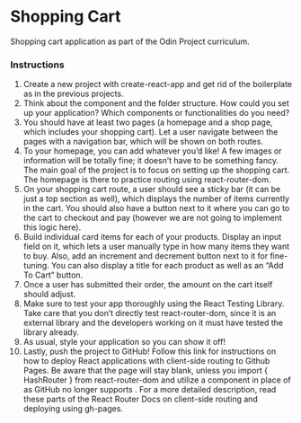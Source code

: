 # Shopping Cart

Shopping cart application as part of the Odin Project curriculum.

### Instructions 

1. Create a new project with create-react-app and get rid of the boilerplate as in the previous projects.
2. Think about the component and the folder structure. How could you set up your application? Which components or functionalities do you need?
3. You should have at least two pages (a homepage and a shop page, which includes your shopping cart). Let a user navigate between the pages with a navigation bar, which will be shown on both routes.
4. To your homepage, you can add whatever you’d like! A few images or information will be totally fine; it doesn’t have to be something fancy. The main goal of the project is to focus on setting up the shopping cart. The homepage is there to practice routing using react-router-dom.
5. On your shopping cart route, a user should see a sticky bar (it can be just a top section as well), which displays the number of items currently in the cart. You should also have a button next to it where you can go to the cart to checkout and pay (however we are not going to implement this logic here).
6. Build individual card items for each of your products. Display an input field on it, which lets a user manually type in how many items they want to buy. Also, add an increment and decrement button next to it for fine-tuning. You can also display a title for each product as well as an “Add To Cart” button.
7. Once a user has submitted their order, the amount on the cart itself should adjust.
8. Make sure to test your app thoroughly using the React Testing Library. Take care that you don’t directly test react-router-dom, since it is an external library and the developers working on it must have tested the library already.
9. As usual, style your application so you can show it off!
10. Lastly, push the project to GitHub! Follow this link for instructions on how to deploy React applications with client-side routing to Github Pages. Be aware that the page will stay blank, unless you import { HashRouter } from react-router-dom and utilize a <HashRouter /> component in place of <BrowserRouter /> as GitHub no longer supports <BrowserRouter />. For a more detailed description, read these parts of the React Router Docs on client-side routing and deploying using gh-pages.